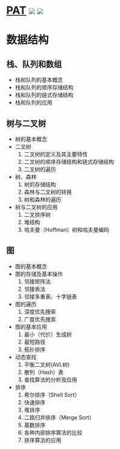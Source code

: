 # [PAT](https://www.patest.cn/) ![](https://img.shields.io/badge/language-C++-purple.svg) ![](https://img.shields.io/badge/license-MIT-brightgreen.svg) 



# 数据结构
## 栈、队列和数组
- 栈和队列的基本概念
- 栈和队列的顺序存储结构
- 栈和队列的链式存储结构
- 栈和队列的应用

## 树与二叉树
- 树的基本概念
- 二叉树
	1. 二叉树的定义及其主要特性
	2. 二叉树的顺序存储结构和链式存储结构
	3. 二叉树的遍历
- 树、森林
	1. 树的存储结构
	2. 森林与二叉树的转换
	3. 树和森林的遍历
- 树与二叉树的应用
	1. 二叉排序树
	2. 堆结构
	3. 哈夫曼（Huffman）树和哈夫曼编码

## 图
- 图的基本概念
- 图的存储及基本操作
	1. 邻接矩阵法
	2. 邻接表法
	3. 邻接多重表、十字链表
- 图的遍历
	1. 深度优先搜索
	2. 广度优先搜索
- 图的基本应用
	1. 最小（代价）生成树
	2. 最短路径
	3. 拓扑排序
- 动态查找
	1. 平衡二叉树(AVL树)
	2. 散列（Hash）表
	3. 查找算法的分析及应用
- 排序
	1. 希尔排序（Shell Sort）
	2. 快速排序
	3. 堆排序
	4. 二路归并排序（Merge Sort）
	5. 基数排序
	6. 各种内部排序算法的比较
	7. 排序算法的应用
